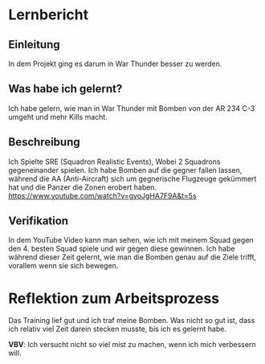 # Lernbericht

## Einleitung

In dem Projekt ging es darum in War Thunder besser zu werden.

## Was habe ich gelernt?

Ich habe gelern, wie man in War Thunder mit Bomben von der AR 234 C-3 umgeht und mehr Kills macht.

## Beschreibung

Ich Spielte SRE (Squadron Realistic Events), Wobei 2 Squadrons gegeneinander spielen. Ich habe Bomben auf die gegner fallen lassen, während die AA (Anti-Aircraft) sich um gegnerische Flugzeuge gekümmert hat und die Panzer die Zonen erobert haben.
https://www.youtube.com/watch?v=gyoJgHA7F9A&t=5s


## Verifikation
In dem YouTube Video kann man sehen, wie ich mit meinem Squad gegen den 4. besten Squad spiele und wir gegen diese gewinnen. Ich habe während dieser Zeit gelernt, wie man die Bomben genau auf die Ziele trifft, vorallem wenn sie sich bewegen.
# Reflektion zum Arbeitsprozess

Das Training lief gut und ich traf meine Bomben. Was nicht so gut ist, dass ich relativ viel Zeit darein stecken musste, bis ich es gelernt habe.

**VBV**: Ich versucht nicht so viel mist zu machen, wenn ich mich verbessern will.
